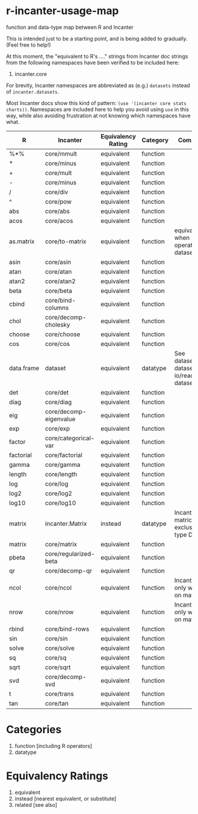 r-incanter-usage-map
====================

function and data-type map between R and Incanter

This is intended just to be a starting point, and is being added to gradually.
(Feel free to help!)

At this moment, the "equivalent to R's ...." strings from Incanter doc strings
from the following namespaces have been verified to be included here:

1. incanter.core

For brevity, Incanter namespaces are abbreviated as (e.g.) ```datasets```
instead of ```incanter.datasets```.

Most Incanter docs show this kind of pattern: ```(use '(incanter core stats
charts))```.  Namespaces are included here to help you avoid using ```use``` in
this way, while also avoiding frustration at not knowing which namespaces have
what.

| R           | Incanter               | Equivalency Rating | Category | Comments                                       |
|-------------|------------------------|--------------------|----------|----------------------------------------------  |
| %*%         | core/mmult             | equivalent         | function |                                                |
| *           | core/minus             | equivalent         | function |                                                |
| +           | core/mult              | equivalent         | function |                                                |
| -           | core/minus             | equivalent         | function |                                                |
| /           | core/div               | equivalent         | function |                                                |
| ^           | core/pow               | equivalent         | function |                                                |
| abs         | core/abs               | equivalent         | function |                                                |
| acos        | core/acos              | equivalent         | function |                                                |
| as.matrix   | core/to-matrix         | equivalent         | function | equivalent when operating on datasets          |
| asin        | core/asin              | equivalent         | function |                                                |
| atan        | core/atan              | equivalent         | function |                                                |
| atan2       | core/atan2             | equivalent         | function |                                                |
| beta        | core/beta              | equivalent         | function |                                                |
| cbind       | core/bind-columns      | equivalent         | function |                                                |
| chol        | core/decomp-cholesky   | equivalent         | function |                                                |
| choose      | core/choose            | equivalent         | function |                                                |
| cos         | core/cos               | equivalent         | function |                                                |
| data.frame  | dataset                | equivalent         | datatype | See datasets/get-dataset, io/read-dataset      |
| det         | core/det               | equivalent         | function |                                                |
| diag        | core/diag              | equivalent         | function |                                                |
| eig         | core/decomp-eigenvalue | equivalent         | function |                                                |
| exp         | core/exp               | equivalent         | function |                                                |
| factor      | core/categorical-var   | equivalent         | function |                                                |
| factorial   | core/factorial         | equivalent         | function |                                                |
| gamma       | core/gamma             | equivalent         | function |                                                |
| length      | core/length            | equivalent         | function |                                                |
| log         | core/log               | equivalent         | function |                                                |
| log2        | core/log2              | equivalent         | function |                                                |
| log10       | core/log10             | equivalent         | function |                                                |
| matrix      | incanter.Matrix        | instead            | datatype | Incanter matrices are exclusive to type Double |
| matrix      | core/matrix            | equivalent         | function |                                                |
| pbeta       | core/regularized-beta  | equivalent         | function |                                                |
| qr          | core/decomp-qr         | equivalent         | function |                                                |
| ncol        | core/ncol              | equivalent         | function | Incanter's only works on matrices              |
| nrow        | core/nrow              | equivalent         | function | Incanter's only works on matrices              |
| rbind       | core/bind-rows         | equivalent         | function |                                                |
| sin         | core/sin               | equivalent         | function |                                                |
| solve       | core/solve             | equivalent         | function |                                                |
| sq          | core/sq                | equivalent         | function |                                                |
| sqrt        | core/sqrt              | equivalent         | function |                                                |
| svd         | core/decomp-svd        | equivalent         | function |                                                |
| t           | core/trans             | equivalent         | function |                                                |
| tan         | core/tan               | equivalent         | function |                                                |


# Categories #
1. function [including R operators]
2. datatype

# Equivalency Ratings #
1. equivalent
2. instead [nearest equivalent, or substitute]
3. related [see also]

